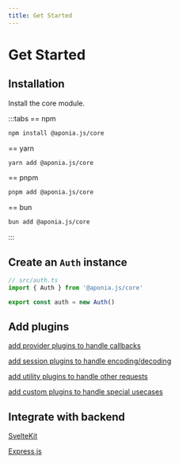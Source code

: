 ```yaml
---
title: Get Started
---
```


# Get Started

## Installation

Install the core module.

:::tabs
== npm
```bash
npm install @aponia.js/core
```

== yarn
```bash
yarn add @aponia.js/core
```

== pnpm
```bash
pnpm add @aponia.js/core
```

== bun
```bash
bun add @aponia.js/core
```
:::

## Create an `Auth` instance

```ts
// src/auth.ts
import { Auth } from '@aponia.js/core'

export const auth = new Auth()
```

## Add plugins

[add provider plugins to handle callbacks](/plugins/providers)

[add session plugins to handle encoding/decoding](/plugins/session)

[add utility plugins to handle other requests](/plugins/utilities)

[add custom plugins to handle special usecases](/plugins/custom)

## Integrate with backend

[SvelteKit](/integrations/sveltekit)

[Express.js](/integrations/express)
